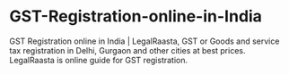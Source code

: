 # GST-Registration-online-in-India
GST Registration online in India | LegalRaasta, GST or Goods and service tax registration in Delhi, Gurgaon and other cities at best prices. LegalRaasta is online guide for GST registration.
